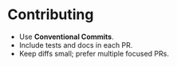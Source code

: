 # Contributing

- Use **Conventional Commits**.
- Include tests and docs in each PR.
- Keep diffs small; prefer multiple focused PRs.
